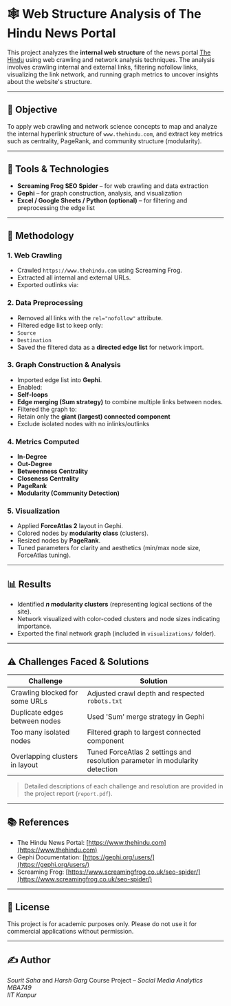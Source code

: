 # 🕸️ Web Structure Analysis of The Hindu News Portal

This project analyzes the **internal web structure** of the news portal [The Hindu](https://www.thehindu.com) using web crawling and network analysis techniques. The analysis involves crawling internal and external links, filtering nofollow links, visualizing the link network, and running graph metrics to uncover insights about the website's structure.

---

## 📌 Objective

To apply web crawling and network science concepts to map and analyze the internal hyperlink structure of `www.thehindu.com`, and extract key metrics such as centrality, PageRank, and community structure (modularity).

---

## 🧰 Tools & Technologies

- **Screaming Frog SEO Spider** – for web crawling and data extraction  
- **Gephi** – for graph construction, analysis, and visualization  
- **Excel / Google Sheets / Python (optional)** – for filtering and preprocessing the edge list  

---

## 🧩 Methodology

### 1. **Web Crawling**
- Crawled `https://www.thehindu.com` using Screaming Frog.
- Extracted all internal and external URLs.
- Exported outlinks via:


### 2. **Data Preprocessing**
- Removed all links with the `rel="nofollow"` attribute.
- Filtered edge list to keep only:
- `Source`
- `Destination`
- Saved the filtered data as a **directed edge list** for network import.

### 3. **Graph Construction & Analysis**
- Imported edge list into **Gephi**.
- Enabled:
- **Self-loops**
- **Edge merging (Sum strategy)** to combine multiple links between nodes.
- Filtered the graph to:
- Retain only the **giant (largest) connected component**
- Exclude isolated nodes with no inlinks/outlinks

### 4. **Metrics Computed**
- **In-Degree**
- **Out-Degree**
- **Betweenness Centrality**
- **Closeness Centrality**
- **PageRank**
- **Modularity (Community Detection)**

### 5. **Visualization**
- Applied **ForceAtlas 2** layout in Gephi.
- Colored nodes by **modularity class** (clusters).
- Resized nodes by **PageRank**.
- Tuned parameters for clarity and aesthetics (min/max node size, ForceAtlas tuning).

---

## 📊 Results

- Identified **_n_ modularity clusters** (representing logical sections of the site).
- Network visualized with color-coded clusters and node sizes indicating importance.
- Exported the final network graph (included in `visualizations/` folder).

---

## ⚠️ Challenges Faced & Solutions

| Challenge | Solution |
|----------|----------|
| Crawling blocked for some URLs | Adjusted crawl depth and respected `robots.txt` |
| Duplicate edges between nodes | Used 'Sum' merge strategy in Gephi |
| Too many isolated nodes | Filtered graph to largest connected component |
| Overlapping clusters in layout | Tuned ForceAtlas 2 settings and resolution parameter in modularity detection |

> Detailed descriptions of each challenge and resolution are provided in the project report (`report.pdf`).

---

## 📚 References

- The Hindu News Portal: [https://www.thehindu.com](https://www.thehindu.com)  
- Gephi Documentation: [https://gephi.org/users/](https://gephi.org/users/)  
- Screaming Frog: [https://www.screamingfrog.co.uk/seo-spider/](https://www.screamingfrog.co.uk/seo-spider/)  

---

## 📌 License

This project is for academic purposes only. Please do not use it for commercial applications without permission.

---

## ✍️ Author

*Sourit Saha*  and *Harsh Garg*
Course Project – *Social Media Analytics MBA749*  
*IIT Kanpur*

